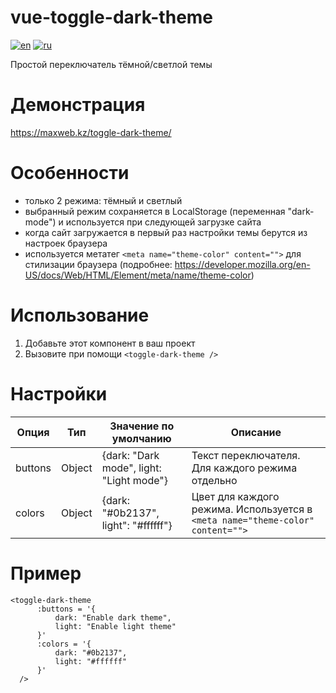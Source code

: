 # vue-toggle-dark-theme
[![en](https://img.shields.io/badge/lang-en-red.svg)](https://github.com/shtekleinmax/vue-toggle-dark-theme/blob/main/README.md)
[![ru](https://img.shields.io/badge/lang-ru-red.svg)](https://github.com/shtekleinmax/vue-toggle-dark-theme/blob/main/README.ru.md)

Простой переключатель тёмной/светлой темы

# Демонстрация
https://maxweb.kz/toggle-dark-theme/

# Особенности
- только 2 режима: тёмный и светлый
- выбранный режим сохраняется в LocalStorage (переменная "dark-mode") и используется при следующей загрузке сайта
- когда сайт загружается в первый раз настройки темы берутся из настроек браузера
- используется метатег `<meta name="theme-color" content="">` для стилизации браузера (подробнее: https://developer.mozilla.org/en-US/docs/Web/HTML/Element/meta/name/theme-color)

# Использование
1. Добавьте этот компонент в ваш проект
2. Вызовите при помощи `<toggle-dark-theme />`

# Настройки
| Опция        | Тип          | Значение по умолчанию       | Описание   |
| ------------- | ------------- | ------------- | ------------- |
| buttons       | Object        | {dark: "Dark mode", light: "Light mode"} | Текст переключателя. Для каждого режима отдельно |
| colors        | Object        | {dark: "#0b2137", light": "#ffffff"} | Цвет для каждого режима. Используется в `<meta name="theme-color" content="">` |

# Пример
```JS
<toggle-dark-theme
      :buttons = '{
          dark: "Enable dark theme",
          light: "Enable light theme"
      }'
      :colors = '{
          dark: "#0b2137",
          light: "#ffffff"
      }'
  />
```
